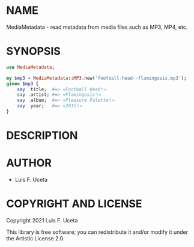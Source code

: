 NAME
====

MediaMetadata - read metadata from media files such as MP3, MP4, etc.

SYNOPSIS
========

```raku
use MediaMetadata;

my $mp3 = MediaMetadata::MP3.new('football-head--flamingosis.mp3');
given $mp3 {
    say .title;  #=> «Football Head␤»
    say .artist; #=> «Flamingosis␤»
    say .album;  #=> «Pleasure Palette␤»
    say .year;   #=> «2015␤»
}
```

DESCRIPTION
===========

AUTHOR
======

  * Luis F. Uceta

COPYRIGHT AND LICENSE
=====================

Copyright 2021 Luis F. Uceta

This library is free software; you can redistribute it and/or modify it under the Artistic License 2.0.

